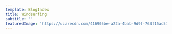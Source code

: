 ```yaml
---
template: BlogIndex
title: Windsurfing
subtitle: ''
featuredImage: 'https://ucarecdn.com/416905be-a22a-4bab-9d9f-763f15ac51fc/'
---
```


